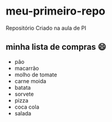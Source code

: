 # meu-primeiro-repo
Repositório Criado na aula de PI

## minha lista de compras :smile:
- pão
- macarrão
- molho de tomate
- carne moida
- batata
- sorvete
- pizza
- coca cola
- salada
